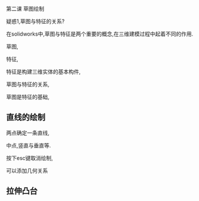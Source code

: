 第二课 草图绘制





疑惑1,草图与特征的关系?

在solidworks中,草图与特征是两个重要的概念,在三维建模过程中起着不同的作用.



草图,

特征,

特征是构建三维实体的基本构件,





草图与特征的关系,

草图是特征的基础,









## 直线的绘制



两点确定一条直线,



中点,竖直与垂直等.





按下esc键取消绘制,



可以添加几何关系













## 拉伸凸台







